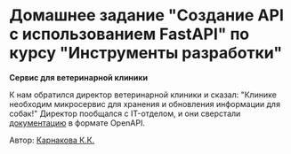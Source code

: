 # Домашнее задание "Создание API с использованием FastAPI" по курсу "Инструменты разработки"

**Сервис для ветеринарной клиники**

К нам обратился директор ветеринарной клиники и сказал:
"Клинике необходим микросервис для хранения и обновления информации для собак!"
Директор пообщался с IT-отделом, и они сверстали [документацию](https://drive.google.com/file/d/1qtHEGCl2gpLxOR7CJPOC40tHp4hwYL5_/view) в формате OpenAPI.

Автор: [Карнакова К.К.](https://github.com/xenahkar)
